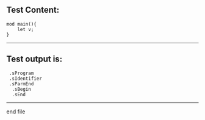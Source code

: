 
Test Content: 
-------------------------
```
mod main(){
    let v;
}
```
------------------------
Test output is: 
-------------------------
```
 .sProgram
 .sIdentifier
 .sParmEnd
  .sBegin
  .sEnd

```
------------------------

end file

